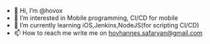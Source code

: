 - 👋 Hi, I’m @hovox
- 👀 I’m interested in Mobile programming, CI/CD for mobile
- 🌱 I’m currently learning iOS,Jenkins,NodeJS(for scripting CI/CD)
- 📫 How to reach me write me on hovhannes.safaryan@gmail.com

<!---
hovox/hovox is a ✨ special ✨ repository because its `README.md` (this file) appears on your GitHub profile.
You can click the Preview link to take a look at your changes.
--->
